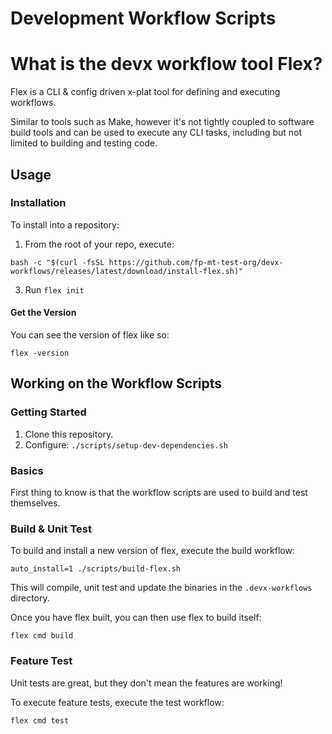 # Development Workflow Scripts

# What is the devx workflow tool Flex?
Flex is a CLI & config driven x-plat tool for defining and executing workflows.

Similar to tools such as Make, however it's not tightly coupled to software build tools and can be used to execute any CLI tasks, including but not limited to building and testing code.

## Usage

### Installation

To install into a repository:

1. From the root of your repo, execute:
```
bash -c "$(curl -fsSL https://github.com/fp-mt-test-org/devx-workflows/releases/latest/download/install-flex.sh)"
```
3. Run `flex init`

#### Get the Version

You can see the version of flex like so:

    flex -version

## Working on the Workflow Scripts

### Getting Started

1. Clone this repository.
2. Configure: `./scripts/setup-dev-dependencies.sh`

### Basics

First thing to know is that the workflow scripts are used to build and test themselves.

### Build & Unit Test

To build and install a new version of flex, execute the build workflow:

    auto_install=1 ./scripts/build-flex.sh

This will compile, unit test and update the binaries in the `.devx-workflows` directory.

Once you have flex built, you can then use flex to build itself:

    flex cmd build

### Feature Test

Unit tests are great, but they don't mean the features are working!

To execute feature tests, execute the test workflow:

    flex cmd test
